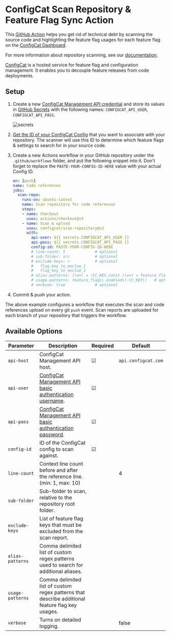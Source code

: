 # ConfigCat Scan Repository & Feature Flag Sync Action
This [GitHub Action](https://github.com/features/actions) helps you get rid of technical debt by scanning the source code and highlighting the feature flag usages for each feature flag on the [ConfigCat Dashboard](https://app.configcat.com).

For more information about repository scanning, see our [documentation](https://configcat.com/docs/advanced/code-references/overview).

[ConfigCat](https://configcat.com) is a hosted service for feature flag and configuration management. It enables you to decouple feature releases from code deployments.

## Setup
1. Create a new [ConfigCat Management API credential](https://app.configcat.com/my-account/public-api-credentials) and store its values in [GitHub Secrets](https://docs.github.com/en/actions/security-guides/encrypted-secrets#creating-encrypted-secrets-for-a-repository) with the following names: `CONFIGCAT_API_USER`, `CONFIGCAT_API_PASS`.

    ![secrets](https://raw.githubusercontent.com/configcat/scan-repository/main/assets/secrets.png  "secrets")

2. [Get the ID of your ConfigCat Config](https://configcat.com/docs/advanced/code-references/overview#config-id) that you want to associate with your repository. The scanner will use this ID to determine which feature flags & settings to search for in your source code.

3. Create a new Actions workflow in your GitHub repository under the `.github/workflows` folder, and put the following snippet into it.
Don't forget to replace the `PASTE-YOUR-CONFIG-ID-HERE` value with your actual Config ID.
    ```yaml
    on: [push]
    name: Code references
    jobs:
      scan-repo:
        runs-on: ubuntu-latest
        name: Scan repository for code references
        steps:
        - name: Checkout
          uses: actions/checkout@v3
        - name: Scan & upload
          uses: configcat/scan-repository@v2
          with:
            api-user: ${{ secrets.CONFIGCAT_API_USER }}
            api-pass: ${{ secrets.CONFIGCAT_API_PASS }}
            config-id: PASTE-YOUR-CONFIG-ID-HERE
            # line-count: 5             # optional
            # sub-folder: src           # optional
            # exclude-keys: >           # optional
            #   flag_key_to_exclue_1
            #   flag_key_to_exclue_2
            # alias-patterns: (\w+) = :CC_KEY,const (\w+) = feature_flags\.enabled\(:CC_KEY\) # optional, comma delimited alias patterns
            # usage-patterns: feature_flags\.enabled\(:CC_KEY\)   # optional, comma delimited flag key usage patterns
            # verbose: true             # optional
    ```

4. Commit & push your action.

The above example configures a workflow that executes the scan and code references upload on every git `push` event.
Scan reports are uploaded for each branch of your repository that triggers the workflow. 

## Available Options

| Parameter        | Description                                                                | Required   | Default             |
| ---------------- | -------------------------------------------------------------------------- | ---------- | ------------------- |
| `api-host`       | ConfigCat Management API host.                                             | &#9745;    | `api.configcat.com` |
| `api-user`       | [ConfigCat Management API basic authentication username](https://app.configcat.com/my-account/public-api-credentials). | &#9745;    |        |
| `api-pass`       | [ConfigCat Management API basic authentication password](https://app.configcat.com/my-account/public-api-credentials). | &#9745;    |        |
| `config-id`      | ID of the ConfigCat config to scan against.                                | &#9745;    |                     |
| `line-count`     | Context line count before and after the reference line. (min: 1, max: 10)  |            | 4                   |
| `sub-folder`     | Sub-folder to scan, relative to the repository root folder.                |            |                     |
| `exclude-keys`   | List of feature flag keys that must be excluded from the scan report.      |            |                     |
| `alias-patterns` | Comma delimited list of custom regex patterns used to search for additional aliases. |  |                     |
| `usage-patterns` | Comma delimited list of custom regex patterns that describe additional feature flag key usages. |  |                     |
| `verbose`        | Turns on detailed logging.                                                 |            | false               |
